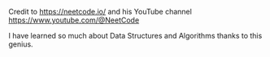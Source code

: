 Credit to https://neetcode.io/ and his YouTube channel 
https://www.youtube.com/@NeetCode

I have learned so much about Data Structures and Algorithms thanks to this genius. 
